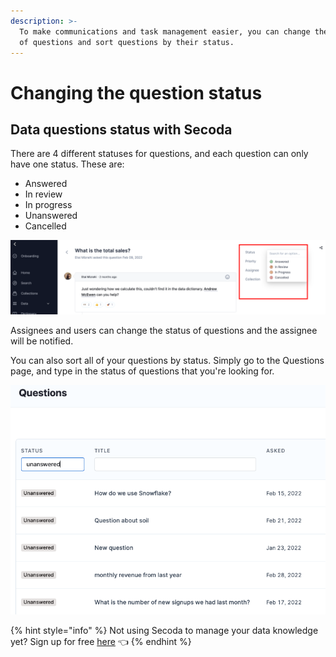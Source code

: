 ```yaml
---
description: >-
  To make communications and task management easier, you can change the status
  of questions and sort questions by their status.
---
```


# Changing the question status

## **Data questions status with Secoda** <a href="#h_3a4bfd6458" id="h_3a4bfd6458"></a>

There are 4 different statuses for questions, and each question can only have one status. These are:

* Answered
* In review
* In progress
* Unanswered&#x20;
* Cancelled&#x20;

![](<../../../.gitbook/assets/Group 596.png>)

Assignees and users can change the status of questions and the assignee will be notified.&#x20;

You can also sort all of your questions by status. Simply go to the Questions page, and type in the status of questions that you're looking for.&#x20;

![](<../../../.gitbook/assets/Screen Shot 2022-04-07 at 4.16.08 PM.png>)

{% hint style="info" %}
Not using Secoda to manage your data knowledge yet? Sign up for free [here](https://app.secoda.co) 👈
{% endhint %}
